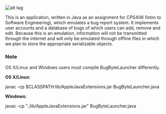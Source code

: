 ![alt tag](https://raw.github.com/samdindyal/BugByte/master/res/logo_full.png)

This is an application, written in Java as an assignment for CPS406 (Intro to Software Engineering), which emulates a bug report system. It implements user accounts and a database of bugs of which users can add, remove and edit. Because this is an emulation, information will not be transmitted through the internet and will only be emulated through offline files in which we plan to store the appropriate serializable objects.


<h3>Note</h3>
<p>OS X/Linux and Windows users must compile BugByteLauncher differently.</p>

**OS X/Linux:**
<p>javac -cp $CLASSPATH:lib/AppleJavaExtensions.jar BugByteLauncher.java</p>

**Windows:**
<p>javac -cp ".;lib/AppleJavaExtensions.jar" BugByteLauncher.java</p>

